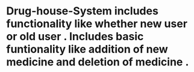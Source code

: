 # Drug-house-System  includes functionality like whether new user or old user . Includes basic funtionality like addition of new medicine and deletion of medicine .
